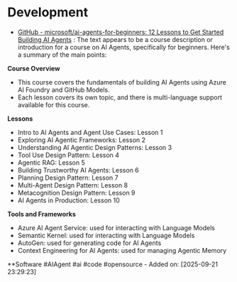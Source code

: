 # Development

- [GitHub - microsoft/ai-agents-for-beginners: 12 Lessons to Get Started Building AI Agents](https://github.com/microsoft/ai-agents-for-beginners) : The text appears to be a course description or introduction for a course on AI Agents, specifically for beginners. Here's a summary of the main points:

**Course Overview**

* This course covers the fundamentals of building AI Agents using Azure AI Foundry and GitHub Models.
* Each lesson covers its own topic, and there is multi-language support available for this course.

**Lessons**

* Intro to AI Agents and Agent Use Cases: Lesson 1
* Exploring AI Agentic Frameworks: Lesson 2
* Understanding AI Agentic Design Patterns: Lesson 3
* Tool Use Design Pattern: Lesson 4
* Agentic RAG: Lesson 5
* Building Trustworthy AI Agents: Lesson 6
* Planning Design Pattern: Lesson 7
* Multi-Agent Design Pattern: Lesson 8
* Metacognition Design Pattern: Lesson 9
* AI Agents in Production: Lesson 10

**Tools and Frameworks**

* Azure AI Agent Service: used for interacting with Language Models
* Semantic Kernel: used for interacting with Language Models
* AutoGen: used for generating code for AI Agents
* Context Engineering for AI Agents: used for managing Agentic Memory

**Software #AIAgent #ai #code #opensource - Added on: [2025-09-21 23:29:23]
